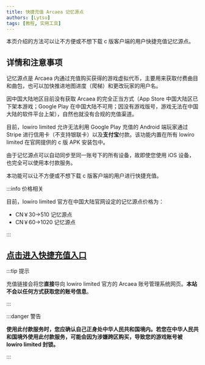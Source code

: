 ```yaml
---
title: 快捷充值 Arcaea 记忆源点
authors: [Lytsu]
tags: [教程, 实用工具]
---
```


本页介绍的方法可以让不方便或不想下载 c 版客户端的用户快捷充值记忆源点。

<!--truncate-->

## 详情和注意事项

记忆源点是 Arcaea 内通过充值购买获得的游戏虚拟代币，主要用来获取付费曲目和曲包，也可以加快推进地图进度（爬梯）和更改玩家的用户名。

因中国大陆地区目前没有获取 Arcaea 的完全正当方式（App Store 中国大陆区已下架本游戏；Google Play 在中国大陆不可用；因没有游戏版号，游戏无法在中国大陆的软件平台上架），自然也就没有合规的充值渠道。

目前，lowiro limited 允许无法利用 Google Play 充值的 Android 端玩家通过 Stripe 进行信用卡（不支持银联卡）以及**支付宝**付款。该功能内置在所有 lowiro limited 在官网提供的 c 版 APK 安装包中。

由于记忆源点可以自动同步至同一账号下的所有设备，故即使您使用 iOS 设备，也完全可以使用本付款服务。

本功能可以让不方便或不想下载 c 版客户端的用户进行快捷充值。

:::info 价格相关

目前，lowiro limited 官方在中国大陆官网设定的记忆源点价格为：

- CN￥30→510 记忆源点
- CN￥60→1020 记忆源点

:::

## [点击进入快捷充值入口](https://arcaea.lowiro.com/zh/login?r=checkout&t=233)

:::tip 提示

充值链接会将您**直接**导向 lowiro limited 官方的 Arcaea 账号管理系统网页。**本站不会以任何方式获取您的账号信息**。

:::

:::danger 警告

**使用此付款服务时，您应确认自己正身处中华人民共和国境内。若您在中华人民共和国境外使用此付款服务，可能会因为涉嫌跨区购买，导致您的游戏账号被 lowiro limited 封锁。**

:::





